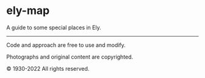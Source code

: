 # ely-map

A guide to some special places in Ely.

-----

Code and approach are free to use and modify. 

Photographs and original content are copyrighted. 

&copy; 1930-2022 All rights reserved. 
